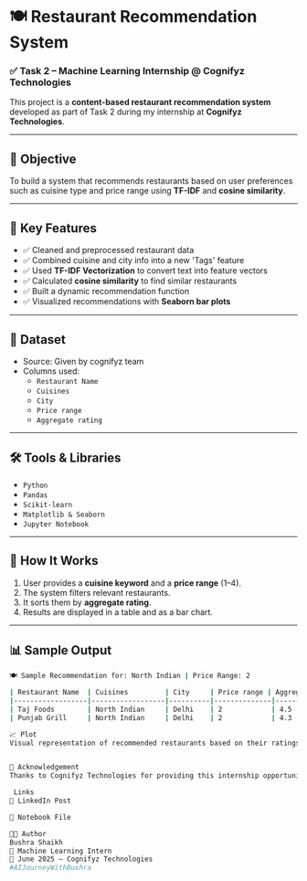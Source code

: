 # 🍽️ Restaurant Recommendation System

### ✅ Task 2 – Machine Learning Internship @ Cognifyz Technologies

This project is a **content-based restaurant recommendation system** developed as part of Task 2 during my internship at **Cognifyz Technologies**.

---

## 📌 Objective

To build a system that recommends restaurants based on user preferences such as cuisine type and price range using **TF-IDF** and **cosine similarity**.

---

## 🧠 Key Features

- ✅ Cleaned and preprocessed restaurant data
- ✅ Combined cuisine and city info into a new 'Tags' feature
- ✅ Used **TF-IDF Vectorization** to convert text into feature vectors
- ✅ Calculated **cosine similarity** to find similar restaurants
- ✅ Built a dynamic recommendation function
- ✅ Visualized recommendations with **Seaborn bar plots**

---

## 📂 Dataset

- Source: Given by cognifyz team
- Columns used:
  - `Restaurant Name`
  - `Cuisines`
  - `City`
  - `Price range`
  - `Aggregate rating`

---

## 🛠️ Tools & Libraries

- `Python`
- `Pandas`
- `Scikit-learn`
- `Matplotlib & Seaborn`
- `Jupyter Notebook`

---

## 🚀 How It Works

1. User provides a **cuisine keyword** and a **price range** (1–4).
2. The system filters relevant restaurants.
3. It sorts them by **aggregate rating**.
4. Results are displayed in a table and as a bar chart.

---

## 📊 Sample Output

```bash
🍽️ Sample Recommendation for: North Indian | Price Range: 2

| Restaurant Name  | Cuisines         | City     | Price range | Aggregate rating |
|------------------|------------------|----------|--------------|------------------|
| Taj Foods        | North Indian     | Delhi    | 2            | 4.5              |
| Punjab Grill     | North Indian     | Delhi    | 2            | 4.3              |

📈 Plot
Visual representation of recommended restaurants based on their ratings.


🙌 Acknowledgement
Thanks to Cognifyz Technologies for providing this internship opportunity.

 Links
📌 LinkedIn Post

📁 Notebook File

🧑‍💻 Author
Bushra Shaikh
🌟 Machine Learning Intern
📅 June 2025 – Cognifyz Technologies
#AIJourneyWithBushra


